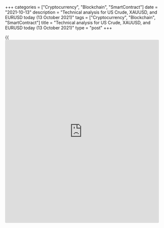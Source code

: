 +++
categories = ["Cryptocurrency", "Blockchain", "SmartContract"]
date = "2021-10-13"
description = "Technical analysis for US Crude, XAUUSD, and EURUSD today (13 October 2021)"
tags = ["Cryptocurrency", "Blockchain", "SmartContract"]
title = "Technical analysis for US Crude, XAUUSD, and EURUSD today (13 October 2021)"
type = "post"
+++

{{<iframe id="large-banner" src="https://www.bounty.group/#slide=17.0" width="100%" height="600" scrolling="no" style="border: 0px solid rgb(216, 221, 230); border-radius: 3px;">}}

2021-10-13

2021-10-13

Short-term analysis for oil, gold, and EURUSD for 13.10.2021Alex
Rodionov

I welcome my fellow traders! I have made a price forecast for US Crude,
XAUUSD, and EURUSD using a combination of margin zones methodology and
technical analysis. Based on the market analysis, I suggest entry
signals for intraday traders.

Wait for gold to go up from the accumulation zone 1762 - 1755.

The article covers the following subjects:

## Oil price forecast for today: USCrude analysis

Oil is trading in the correction to a short-term uptrend. Yesterday,
traders tested the Additional Zone 80.00 - 79.87. This zone was broken
out today. Now the price is rolling back up and testing the broken-out
zone as resistance.

I recommend considering oil sales in the zone of 79.87 - 80.46 with a
target in the Intermediary Zone 78.72 - 78.46. It would be reasonable to
take a part of profits at today's low.

To enter purchases, it is required to break out the resistance zone
80.59 - 80.46. In this case, it will be possible to expect the price to
reach level 81.13.

### [USCrude][1] trading ideas for today:

Sell from the zone of 80.59 - 79.87. TakeProfit: Intermediary Zone 78.72
- 78.46. StopLoss: 80.80.

* * *

## Gold price forecast for today: XAUUSD analysis

Wait for gold to go up from the accumulation zone 1762 - 1755. The
short-term trend remains up. The price movement hints that the recently
started price rally will continue today with the target at the October 8
high, as all support levels have not been broken out. Therefore, it is
profitable to buy gold today. It is possible to enter trades at current
prices (1762).

The breakout of level 1755 and price consolidation below is required for
gold sales. In this case, the price fall in the lower Target Zone 1743 -
1740 will become possible.

### [XAUUSD][2] trading ideas for today:

Open buy positions above level 1762. TakeProfit: Gold Zone 1786 - 1784.
StopLoss: 1756.

* * *

## Euro/Dollar forecast for today: EURUSD analysis

Yesterday, the short-term euro downtrend continued. The Additional Zone
1.1577 - 1.1573 yielded profits. As a result, October 6 local low was
updated. The Gold Zone 1.1469 - 1.1460 serves as the next target within
the trend.

Now the price is correcting and approaching the Additional Zone 1.1572 -
1.1568. After testing the zone, look for new sell patterns with a target
at yesterday's low.

The Additional Zone, together with level 1.1583, represents the zone of
the trend key resistance. Therefore, if this zone is broken out, then
look for euro purchases with the target at the Intermediary Zone 1.1621
- 1.1612.

### [EURUSD][3] trading ideas for today:

Sell according to the pattern in Additional Zone 1.1572 - 1.1568.
TakeProfit: 1.1526. StopLoss: according to the pattern rules.

* * *

P.S. Did you like my article? Share it in social networks: it will be
the best “thank you" :)

Ask me questions and comment below. I’ll be glad to answer your
questions and give necessary explanations.

 **Useful links:**

  * I recommend trying to trade with a reliable broker [here][4]. The system allows you to trade by yourself or copy successful traders from all across the globe.
  * Use my promo-code BLOG for getting deposit bonus 50% on LiteForex platform. Just enter this code in the appropriate field while [depositing][5] your trading account.
  * Telegram chat for traders: <t.me/liteforexengchat>. We are sharing the signals and trading experience
  * Telegram channel with high-quality analytics, Forex reviews, training articles, and other useful things for traders <t.me/liteforex>

## Price chart of XAUUSD in real time mode

The content of this article reflects the author’s opinion and does not
necessarily reflect the official position of LiteForex. The material
published on this page is provided for informational purposes only and
should not be considered as the provision of investment advice for the
purposes of Directive 2004/39/EC.

Rate this article:

{{value}}

( {{count}} {{title}} )

   1. my.liteforex.com/trading?type=oil
   2. my.liteforex.com/trading/chart?symbol=XAUUSD&returnUrl=true
   3. my.liteforex.com/trading/chart?symbol=EURUSD&returnUrl=true
   4. my.liteforex.com/?category=analysts-opinions&slug=short-term-analysis-for-oil-gold-and-eurusd-for-13102021&openPopup=%2Fregistration%2Fpopup&utm_source=blog&utm_medium=article&utm_campaign=bonus
   5. my.liteforex.com/deposit/?category=analysts-opinions&slug=short-term-analysis-for-oil-gold-and-eurusd-for-13102021&promo_code=BLOG&utm_source=blog&utm_medium=article&utm_campaign=bonus